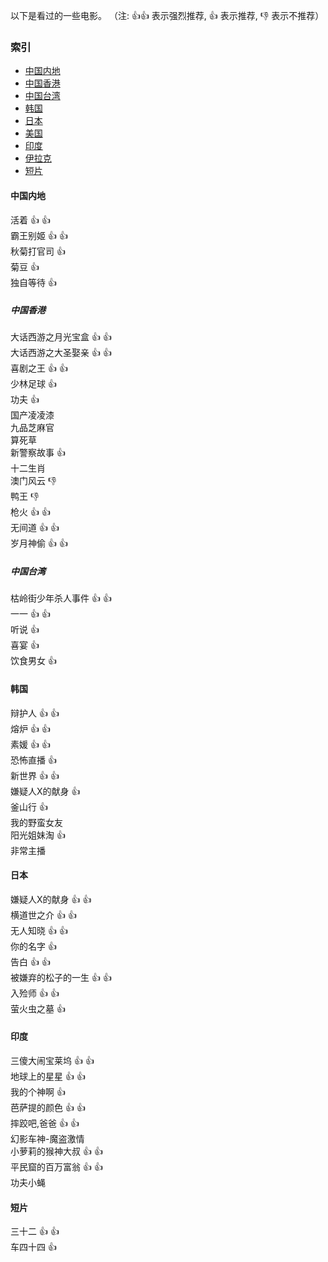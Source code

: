 以下是看过的一些电影。
（注: :thumbsup::thumbsup: 表示强烈推荐, :thumbsup: 表示推荐, :thumbsdown: 表示不推荐）
### 索引    
- [中国内地](#中国内地)  
- [中国香港](#中国香港)    
- [中国台湾](#中国)    
- [韩国](#KR)
- [日本](#JP)
- [美国](#4)
- [印度](#IND)
- [伊拉克](#6)
- [短片](#last)

#### 中国内地
活着 :thumbsup: :thumbsup:  
霸王别姬 :thumbsup: :thumbsup:  
秋菊打官司 :thumbsup:  
菊豆 :thumbsup:  
独自等待 :thumbsup:  
##### 中国香港
大话西游之月光宝盒 :thumbsup: :thumbsup:  
大话西游之大圣娶亲 :thumbsup: :thumbsup:  
喜剧之王 :thumbsup: :thumbsup:  
少林足球 :thumbsup:  
<span title="背景音乐:只要为你活一天">功夫</sapn> :thumbsup:  
国产凌凌漆  
九品芝麻官  
算死草  
新警察故事 :thumbsup:  
十二生肖  
澳门风云 :thumbsdown:  
鸭王 :thumbsdown:  
枪火 :thumbsup: :thumbsup:  
无间道 :thumbsup: :thumbsup:  
岁月神偷 :thumbsup: :thumbsup:  
##### 中国台湾
枯岭街少年杀人事件 :thumbsup: :thumbsup:  
一一 :thumbsup: :thumbsup:  
听说 :thumbsup:  
喜宴 :thumbsup:  
饮食男女 :thumbsup:  

#### 韩国
辩护人 :thumbsup: :thumbsup:  
熔炉 :thumbsup: :thumbsup:  
素媛 :thumbsup: :thumbsup:  
恐怖直播 :thumbsup:  
新世界 :thumbsup: :thumbsup:  
嫌疑人X的献身 :thumbsup:  
釜山行 :thumbsup:  
我的野蛮女友  
阳光姐妹淘 :thumbsup:  
非常主播

#### 日本
嫌疑人X的献身 :thumbsup: :thumbsup:  
<span title="大概是被作为朋友的最高评价了吧:如若你死了,以后大家回忆起你,应该都是带着笑的.">横道世之介</span> :thumbsup: :thumbsup:  
无人知晓 :thumbsup: :thumbsup:  
你的名字 :thumbsup:  
告白 :thumbsup: :thumbsup:  
<span title="背景音乐:まげてのばして">被嫌弃的松子的一生</span> :thumbsup: :thumbsup:  
<span title="背景音乐:~memory~">入殓师 :thumbsup: :thumbsup:  
<span title="龙希推荐">萤火虫之墓</span> :thumbsup:  

#### 印度
<span title="哈哈,想起还是高中宿舍四个人挤在一张床上拿着MP4看的">三傻大闹宝莱坞</span> :thumbsup: :thumbsup:  
地球上的星星 :thumbsup: :thumbsup:  
我的个神啊 :thumbsup:  
芭萨提的颜色 :thumbsup: :thumbsup:    
摔跤吧,爸爸 :thumbsup: :thumbsup:  
幻影车神-魔盗激情  
小萝莉的猴神大叔 :thumbsup: :thumbsup:  
平民窟的百万富翁 :thumbsup: :thumbsup:  
<span title="陈啸云,陈萧尧推荐">功夫小蝇<span>  

#### 短片
三十二 :thumbsup: :thumbsup:  
车四十四 :thumbsup:

